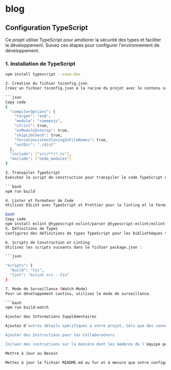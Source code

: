 # blog
## Configuration TypeScript

Ce projet utilise TypeScript pour améliorer la sécurité des types et faciliter le développement. Suivez ces étapes pour configurer l'environnement de développement.

### 1. Installation de TypeScript

```bash
npm install typescript --save-dev

2. Création du fichier tsconfig.json
Créez un fichier tsconfig.json à la racine du projet avec le contenu suivant :

```json
Copy code
{
  "compilerOptions": {
    "target": "es6",
    "module": "commonjs",
    "strict": true,
    "esModuleInterop": true,
    "skipLibCheck": true,
    "forceConsistentCasingInFileNames": true,
    "outDir": "./dist"
  },
  "include": ["src/**/*.ts"],
  "exclude": ["node_modules"]
}

3. Transpiler TypeScript
Exécutez le script de construction pour transpiler le code TypeScript en JavaScript.

```bash
npm run build

4. Linter et Formateur de Code
Utilisez ESLint avec TypeScript et Prettier pour le linting et le formatage du code.

bash
Copy code
npm install eslint @typescript-eslint/parser @typescript-eslint/eslint-plugin --save-dev
5. Définitions de Types
Configurez des définitions de types TypeScript pour les bibliothèques tierces.

6. Scripts de Construction et Linting
Utilisez les scripts suivants dans le fichier package.json :

```json

"scripts": {
  "build": "tsc",
  "lint": "eslint src --fix"
}

7. Mode de Surveillance (Watch Mode)
Pour un développement continu, utilisez le mode de surveillance.

```bash
npm run build:watch

Ajouter des Informations Supplémentaires

Ajoutez d'autres détails spécifiques à votre projet, tels que des conventions de nommage, des recommandations pour les outils supplémentaires, etc.

Ajouter des Instructions pour les Collaborateurs

Incluez des instructions sur la manière dont les membres de l'équipe peuvent contribuer au projet, en tenant compte de la configuration TypeScript.

Mettre à Jour au Besoin

Mettez à jour le fichier README.md au fur et à mesure que votre configuration évolue ou que de nouvelles informations sont ajoutées.